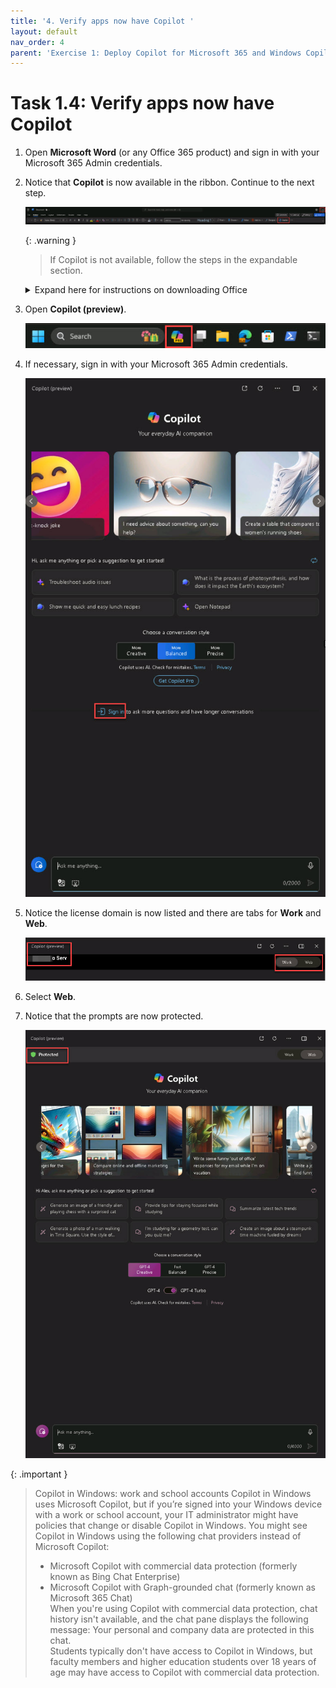 ```yaml
---
title: '4. Verify apps now have Copilot '
layout: default
nav_order: 4
parent: 'Exercise 1: Deploy Copilot for Microsoft 365 and Windows Copilot'
---
```


# Task 1.4: Verify apps now have Copilot 

1. Open **Microsoft Word** (or any Office 365 product) and sign in with your Microsoft 365 Admin credentials.  

1. Notice that **Copilot** is now available in the ribbon. Continue to the next step.  

    ![b6.jpg](../media/b6.jpg) 

    {: .warning }
    > If Copilot is not available, follow the steps in the expandable section. 

   <details>
    <summary>Expand here for instructions on downloading Office</summary> 
    
     1. Open a new browser tab and go to **https://www.microsoft365.com/**. 
     
     1. If necessary, sign in with your Microsoft 365 Admin credentials.  
     
     1. On the Home page, select **Install and more**. 
     
     ![b9.jpg](../media/b9.jpg) 
     
     1. Select **Install Microsoft 365 apps**. 
     
     1. Under **Office apps & devices**, select **Install Office** to initiate the download. 
     
     1. Once the download is complete, run the **OfficeSetup** Application to install the apps. 
     
     {: .note }
     > Wait several minutes for the installation to complete. 
     
     ![11a.jpg](../media/11a.jpg) 
     
     1. Select **Close**. 
     
     ![12a.jpg](../media/12a.jpg) 
     
     1. On the Desktop, go to **Settings** > **Apps** > **Installed apps**. 
     
     1. Verify that the following apps are listed: 
     
     - **Microsoft 365 (Office)** 
     
     - **Microsoft 365 Apps for enterprise** 
    
     1. Close the **Settings** window. 
     
     1. On the Desktop, in the search box, search for and open the following to verify the Microsoft 365 apps installation: 
     
     - **Microsoft Word** 
     - **Microsoft Excel** 
     - **Microsoft Outlook** 
     - **Microsoft Powerpoint** 
     </details> 

1. Open **Copilot (preview)**. 

    ![b1.jpg](../media/b1.jpg) 

1. If necessary, sign in with your Microsoft 365 Admin credentials. 

    ![b2.jpg](../media/b2.jpg) 

1. Notice the license domain is now listed and there are tabs for **Work** and **Web**.  

    ![b7.jpg](../media/b7.jpg) 

1. Select **Web**. 

1. Notice that the prompts are now protected. 

    ![b8.jpg](../media/b8.jpg) 
 
{: .important }
> Copilot in Windows: work and school accounts 
> Copilot in Windows uses Microsoft Copilot, but if you’re signed into your Windows device with a work or school account, your IT administrator might have policies that change or disable Copilot in Windows. You might see Copilot in Windows using the following chat providers instead of Microsoft Copilot: 
> - Microsoft Copilot with commercial data protection (formerly known as Bing Chat Enterprise) 
> - Microsoft Copilot with Graph-grounded chat (formerly known as Microsoft 365 Chat)  
> When you're using Copilot with commercial data protection, chat history isn't available, and the chat pane displays the following message: Your personal and company data are protected in this chat.  
> Students typically don't have access to Copilot in Windows, but faculty members and higher education students over 18 years of age may have access to Copilot with commercial data protection.
